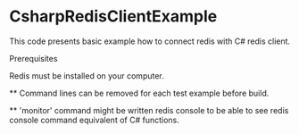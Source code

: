 # CsharpRedisClientExample

This code presents basic example how to connect redis with C# redis client.

Prerequisites

Redis must be installed on your computer.



** Command lines can be removed for each test example before build.

** 'monitor' command might be written redis console to be able to see redis console command equivalent of C# functions.
